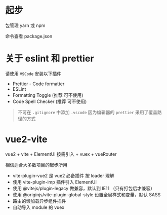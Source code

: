 # 起步

包管理 yarn 或 npm

命令查看 package.json

# 关于 eslint 和 prettier
请使用 `VSCode` 安装以下插件
+ Prettier - Code formatter
+ ESLint
+ Formatting Toggle (推荐 可不使用)
+ Code Spell Checker (推荐 可不使用)

> 不可在 `.gitignore` 中添加 `.vscode`
> 因为编辑器的 `prettier` 采用了覆盖路径的方式

# vue2-vite

vue2 + vite + ElementUI 按需引入 + vuex + vueRouter

相信适合大多数项目的起步所用

- vite-plugin-vue2 是 vue2 必备插件 按 loader 理解
- 使用 vite-plugin-imp 插件引入 ElementUI
- 使用 @vitejs/plugin-legacy 做兼容，默认到 IE11 （只有打包后才兼容）
- 使用 @originjs/vite-plugin-global-style 设置全局样式和变量，默认 SASS
- 路由的懒加载异步组件插件
- 自动导入 module 的 vuex
